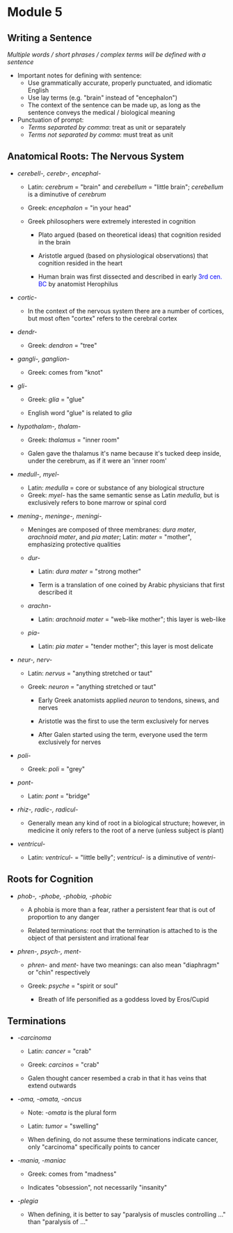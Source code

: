 # Module 5

## Writing a Sentence

*Multiple words / short phrases / complex terms will be defined with a sentence*

- Important notes for defining with sentence:
   - Use grammatically accurate, properly punctuated, and idiomatic English
   - Use lay terms (e.g. "brain" instead of "encephalon")
   - The context of the sentence can be made up, as long as the sentence conveys the medical / biological meaning
- Punctuation of prompt:
   - *Terms separated by comma*: treat as unit or separately
   - *Terms not separated by comma*: must treat as unit

## Anatomical Roots: The Nervous System

- *cerebell-, cerebr-, encephal-*
  
   - Latin: *cerebrum* = "brain" and *cerebellum* = "little brain"; *cerebellum* is a diminutive of *cerebrum*
  
   - Greek: *encephalon* = "in your head"
  
   - Greek philosophers were extremely interested in cognition
     
      - Plato argued (based on theoretical ideas) that cognition resided in the brain
     
      - Aristotle argued (based on physiological observations) that cognition resided in the heart
     
      - Human brain was first dissected and described in early <span style="color:blue">3rd cen. BC</span> by anatomist Herophilus

- *cortic-*
  
   - In the context of the nervous system there are a number of cortices, but most often "cortex" refers to the cerebral cortex

- *dendr-*
  
   - Greek: *dendron* = "tree"

- *gangli-, ganglion-*
  
   - Greek: comes from "knot"

- *gli-*
  
   - Greek: *glia* = "glue"
  
   - English word "glue" is related to *glia*

- *hypothalam-, thalam-*
  
   - Greek: *thalamus* = "inner room"
  
   - Galen gave the thalamus it's name because it's tucked deep inside, under the cerebrum, as if it were an 'inner room'

- *medull-, myel-*
  
   - Latin: *medulla* = core or substance of any biological structure
   - Greek: *myel-* has the same semantic sense as Latin *medulla*, but is exclusively refers to bone marrow or spinal cord

- *mening-, meninge-, meningi-*
  
   - Meninges are composed of three membranes: *dura mater*, *arachnoid mater*, and *pia mater*; Latin: *mater* = "mother", emphasizing protective qualities
  
   - *dur-*
     
      - Latin: *dura mater* = "strong mother"
     
      - Term is a translation of one coined by Arabic physicians that first described it
  
   - *arachn-*
     
      - Latin: *arachnoid mater* = "web-like mother"; this layer is web-like
  
   - *pia-*
     
      - Latin: *pia mater* = "tender mother"; this layer is most delicate

- *neur-, nerv-*
  
   - Latin: *nervus* = "anything stretched or taut"
  
   - Greek: *neuron* = "anything stretched or taut"
     
      - Early Greek anatomists applied *neuron* to tendons, sinews, and nerves
     
      - Aristotle was the first to use the term exclusively for nerves
     
      - After Galen started using the term, everyone used the term exclusively for nerves

- *poli-*
  
   - Greek: *poli* = "grey"

- *pont-*
  
   - Latin: *pont* = "bridge"

- *rhiz-, radic-, radicul-*
  
   - Generally mean any kind of root in a biological structure; however, in medicine it only refers to the root of a nerve (unless subject is plant)

- *ventricul-*
  
   - Latin: *ventricul-* = "little belly"; *ventricul-* is a diminutive of *ventri-*

## Roots for Cognition

- *phob-, -phobe, -phobia, -phobic*
  
   - A phobia is more than a fear, rather a persistent fear that is out of proportion to any danger
  
   - Related terminations: root that the termination is attached to is the object of that persistent and irrational fear

- *phren-, psych-, ment-*
  
   - *phren-* and *ment-* have two meanings: can also mean "diaphragm" or "chin" respectively
  
   - Greek: *psyche* = "spirit or soul"
     
      - Breath of life personified as a goddess loved by Eros/Cupid

## Terminations

* *-carcinoma*
  
   * Latin: *cancer* = "crab"
  
   * Greek: *carcinos* = "crab"
  
   * Galen thought cancer resembed a crab in that it has veins that extend outwards

* *-oma, -omata, -oncus*
  
   * Note: *-omata* is the plural form
  
   * Latin: *tumor* = "swelling"
  
   * When defining, do not assume these terminations indicate cancer, only "carcinoma" specifically points to cancer

* *-mania, -maniac*
  
   * Greek: comes from "madness"
  
   * Indicates "obsession", not necessarily "insanity"

* *-plegia*
  
   * When defining, it is better to say "paralysis of muscles controlling ..." than "paralysis of ..."
